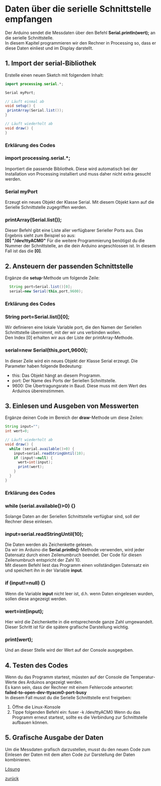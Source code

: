  <link rel="stylesheet" href="https://hi2272.github.io/StyleMD.css">

 # Daten über die serielle Schnittstelle empfangen

 Der Arduino sendet die Messdaten über den Befehl **Serial.println(wert);** an die serielle Schnittstelle.  
 In diesem Kapitel programmieren wir den Rechner in Processing so, dass er diese Daten einliest und im Display darstellt.  
 ## 1. Import der serial-Bibliothek
Erstelle einen neuen Sketch mit folgendem Inhalt:
 ```Java
import processing.serial.*;

Serial myPort;

// Läuft einmal ab
void setup() {
  printArray(Serial.list());
}

// Läuft wiederholt ab
void draw() {
}
```
### Erklärung des Codes
### import processing.serial.*;
Importiert die passende Bibliothek. Diese wird automatisch bei der Installation von Processing installiert und muss daher nicht extra gesucht werden.
### Serial myPort
Erzeugt ein neues Objekt der Klasse Serial. Mit diesem Objekt kann auf die Serielle Schnittstelle zugegriffen werden.
### printArray(Serial.list());
Dieser Befehl gibt eine Liste aller verfügbarer Serieller Ports aus. Das Ergebnis sieht zum Beispiel so aus:  
**[0] "/dev/ttyACM0"**
Für die weitere Programmierung benötigst du die Nummer der Schnittstelle, an die dein Arduino angeschlossen ist. In diesem Fall ist das die **[0]**.
## 2. Ansteuern der passenden Schnittstelle
Ergänze die **setup**-Methode um folgende Zeile:
```Java
  String port=Serial.list()[0];
  serial=new Serial(this,port,9600);
```
### Erklärung des Codes
### String port=Serial.list()[0];
Wir definieren eine lokale Variable port, die den Namen der Seriellen Schnittstelle übernimmt, mit der wir uns verbinden wollen.  
Den Index [0] erhalten wir aus der Liste der printArray-Methode.  
### serial=new Serial(this,port,9600);
In dieser Zeile wird ein neues Objekt der Klasse Serial erzeugt. Die Parameter haben folgende Bedeutung:
- this: Das Objekt hängt an diesem Programm.
- port: Der Name des Ports der Seriellen Schnittstelle.
- 9600: Die Übertragungsrate in Baud. Diese muss mit dem Wert des Arduinos übereinstimmen.

## 3. Einlesen und Ausgeben von Messwerten
Ergänze deinen Code im Bereich der **draw**-Methode um diese Zeilen:  
```Java
String input="";
int wert=0;

// Läuft wiederholt ab
void draw() {
  while (serial.available()>0) {
    input=serial.readStringUntil(10);
    if (input!=null) {
      wert=int(input);
      print(wert);
    }
  }
}
```
### Erklärung des Codes
###   while (serial.available()>0) {}
Solange Daten an der Seriellen Schnittstelle verfügbar sind, soll der Rechner diese einlesen.
###  input=serial.readStringUntil(10);
Die Daten werden als Zeichenkette gelesen.  
Da wir im Arduino die **Serial.println()**-Methode verwenden, wird jeder Datensatz durch einen Zeilenumbruch beendet. Der Code für diesen Zeilenumbruch entspricht der Zahl 10.  
Mit diesem Befehl liest das Programm einen vollständigen Datensatz ein und speichert ihn in der Variable **input**.
###     if (input!=null) {}
Wenn die Variable **input** nicht leer ist, d.h. wenn Daten eingelesen wurden, sollen diese angezeigt werden.
###       wert=int(input);
Hier wird die Zeichenkette in die entsprechende ganze Zahl umgewandelt. Dieser Schritt ist für die spätere grafische Darstellung wichtig.
### print(wert);
Und an dieser Stelle wird der Wert auf der Console ausgegeben.

## 4. Testen des Codes
Wenn du das Programm startest, müssten auf der Console die Temperatur-Werte des Arduinos angezeigt werden.  
Es kann sein, dass der Rechner mit einem Fehlercode antwortet:  
**failed-to-open-dev-ttyacm0-port-busy**  
In diesem Fall musst du die Serielle Schnittstelle erst freigeben:  
1. Öffne die Linux-Konsole
2. Tippe folgenden Befehl ein: 
   fuser -k /dev/ttyACM0
Wenn du das Programm erneut startest, sollte es die Verbindung zur Schnittstelle aufbauen können.
## 5. Grafische Ausgabe der Daten
Um die Messdaten grafisch darzustellen, musst du den neuen Code zum Einlesen der Daten mit dem alten Code zur Darstellung der Daten kombinieren.

[Lösung](Loesung.html)  

[zurück](../index.html)